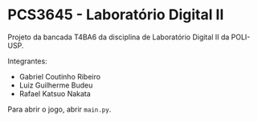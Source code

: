 # PCS3645 - Laboratório Digital II

Projeto da bancada T4BA6 da disciplina de Laboratório Digital II da POLI-USP.

Integrantes:
- Gabriel Coutinho Ribeiro
- Luiz Guilherme Budeu
- Rafael Katsuo Nakata

Para abrir o jogo, abrir `main.py`.